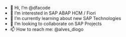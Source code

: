 - 👋 Hi, I’m @dfacode
- 👀 I’m interested in SAP ABAP HCM / Fiori
- 🌱 I’m currently learning about new SAP Technologies
- 💞️ I’m looking to collaborate on SAP Projects
- 📫 How to reach me: @alves_diogo
